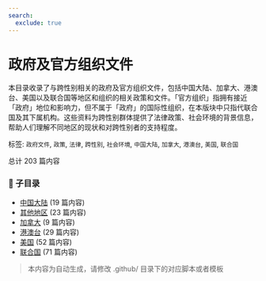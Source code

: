 ```yaml
---
search:
  exclude: true
---
```



# 政府及官方组织文件

本目录收录了与跨性别相关的政府及官方组织文件，包括中国大陆、加拿大、港澳台、美国以及联合国等地区和组织的相关政策和文件。「官方组织」指拥有接近「政府」地位和影响力，但不属于「政府」的国际性组织，在本版块中只指代联合国及其下属机构。这些资料为跨性别群体提供了法律政策、社会环境的背景信息，帮助人们理解不同地区的现状和对跨性别者的支持程度。


标签: `政府文件`, `政策`, `法律`, `跨性别`, `社会环境`, `中国大陆`, `加拿大`, `港澳台`, `美国`, `联合国`


总计 203 篇内容


### 📁 子目录

- [中国大陆](中国大陆) (19 篇内容)
- [其他地区](其他地区) (23 篇内容)
- [加拿大](加拿大) (9 篇内容)
- [港澳台](港澳台) (29 篇内容)
- [美国](美国) (52 篇内容)
- [联合国](联合国) (71 篇内容)


> 本内容为自动生成，请修改 .github/ 目录下的对应脚本或者模板
